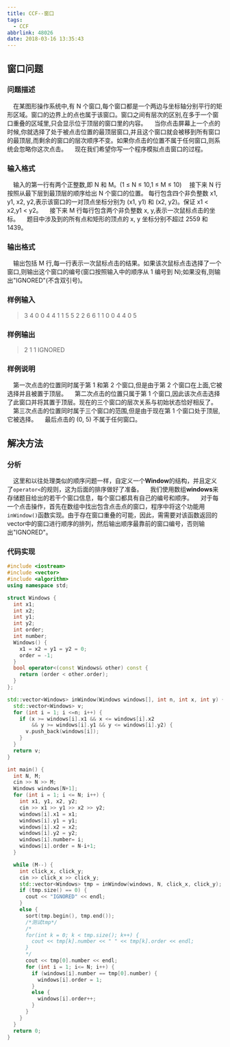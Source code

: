 ```yaml
---
title: CCF--窗口
tags:
  - CCF
abbrlink: 48026
date: 2018-03-16 13:35:43
---
```

## 窗口问题
### 问题描述
&emsp;在某图形操作系统中,有 N 个窗口,每个窗口都是一个两边与坐标轴分别平行的矩形区域。窗口的边界上的点也属于该窗口。窗口之间有层次的区别,在多于一个窗口重叠的区域里,只会显示位于顶层的窗口里的内容。
&emsp;当你点击屏幕上一个点的时候,你就选择了处于被点击位置的最顶层窗口,并且这个窗口就会被移到所有窗口的最顶层,而剩余的窗口的层次顺序不变。如果你点击的位置不属于任何窗口,则系统会忽略你这次点击。
&emsp;现在我们希望你写一个程序模拟点击窗口的过程。
<!-- more -->

### 输入格式
&emsp;输入的第一行有两个正整数,即 N 和 M。(1 ≤ N ≤ 10,1 ≤ M ≤ 10)
&emsp;接下来 N 行按照从最下层到最顶层的顺序给出 N 个窗口的位置。 每行包含四个非负整数 x1, y1, x2, y2,表示该窗口的一对顶点坐标分别为 (x1, y1) 和 (x2, y2)。保证 x1 < x2,y1 < y2。
&emsp;接下来 M 行每行包含两个非负整数 x, y,表示一次鼠标点击的坐标。
&emsp;题目中涉及到的所有点和矩形的顶点的 x, y 坐标分别不超过 2559 和 1439。

### 输出格式
&emsp;输出包括 M 行,每一行表示一次鼠标点击的结果。如果该次鼠标点击选择了一个窗口,则输出这个窗口的编号(窗口按照输入中的顺序从 1 编号到 N);如果没有,则输出"IGNORED"(不含双引号)。

### 样例输入
> 3 4
> 0 0 4 4
> 1 1 5 5
> 2 2 6 6
> 1 1
> 0 0
> 4 4
> 0 5

### 样例输出
> 2
> 1
> 1
> IGNORED

### 样例说明
&emsp;第一次点击的位置同时属于第 1 和第 2 个窗口,但是由于第 2 个窗口在上面,它被选择并且被置于顶层。
&emsp;第二次点击的位置只属于第 1 个窗口,因此该次点击选择了此窗口并将其置于顶层。现在的三个窗口的层次关系与初始状态恰好相反了。
&emsp;第三次点击的位置同时属于三个窗口的范围,但是由于现在第 1 个窗口处于顶层,它被选择。
&emsp;最后点击的 (0, 5) 不属于任何窗口。

## 解决方法
### 分析
&emsp;这里和以往处理类似的顺序问题一样，自定义一个**Window**的结构，并且定义了`operator<`的规则，这为后面的排序做好了准备。
&emsp;我们使用数组**windows**来存储题目给出的若干个窗口信息，每个窗口都具有自己的编号和顺序。
&emsp;对于每一个点击操作，首先在数组中找出包含点击点的窗口，程序中将这个功能用`inWindow()`函数实现。由于存在窗口重叠的可能，因此，需需要对该函数返回的vector中的窗口进行顺序的排列，然后输出顺序最靠前的窗口编号，否则输出"IGNORED"。
### 代码实现
```C++
#include <iostream>
#include <vector>
#include <algorithm>
using namespace std;

struct Windows {
  int x1;
  int x2;
  int y1;
  int y2;
  int order;
  int number;
  Windows() {
    x1 = x2 = y1 = y2 = 0;
    order = -1;
  }
  bool operator<(const Windows& other) const {
    return (order < other.order);
  }
};

std::vector<Windows> inWindow(Windows windows[], int n, int x, int y) {
  std::vector<Windows> v;
  for (int i = 1; i <=n; i++) {
    if (x >= windows[i].x1 && x <= windows[i].x2
        && y >= windows[i].y1 && y <= windows[i].y2) {
      v.push_back(windows[i]);
    }
  }
  return v;
}

int main() {
  int N, M;
  cin >> N >> M;
  Windows windows[N+1];
  for (int i = 1; i <= N; i++) {
    int x1, y1, x2, y2;
    cin >> x1 >> y1 >> x2 >> y2;
    windows[i].x1 = x1;
    windows[i].y1 = y1;
    windows[i].x2 = x2;
    windows[i].y2 = y2;
    windows[i].number= i;
    windows[i].order = N-i+1;
  }

  while (M--) {
    int click_x, click_y;
    cin >> click_x >> click_y;
    std::vector<Windows> tmp = inWindow(windows, N, click_x, click_y);
    if (tmp.size() == 0) {
      cout << "IGNORED" << endl;
    }
    else {
      sort(tmp.begin(), tmp.end());
      /*测试tmp*/
      /*
      for(int k = 0; k < tmp.size(); k++) {
        cout << tmp[k].number << " " << tmp[k].order << endl;
      }
      */
      cout << tmp[0].number << endl;
      for (int i = 1; i<= N; i++) {
        if (windows[i].number == tmp[0].number) {
          windows[i].order = 1;
        }
        else {
          windows[i].order++;
        }
      }
    }
  }
  return 0;
}
```

